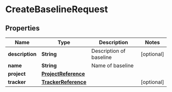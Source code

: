 

# CreateBaselineRequest


## Properties

| Name | Type | Description | Notes |
|------------ | ------------- | ------------- | -------------|
|**description** | **String** | Description of baseline |  [optional] |
|**name** | **String** | Name of baseline |  |
|**project** | [**ProjectReference**](ProjectReference.md) |  |  |
|**tracker** | [**TrackerReference**](TrackerReference.md) |  |  [optional] |



